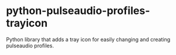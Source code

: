 # python-pulseaudio-profiles-trayicon
Python library that adds a tray icon for easily changing and creating pulseaudio profiles.
